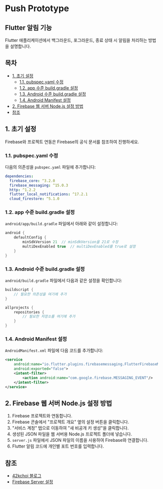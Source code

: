 
# Push Prototype

## Flutter 알림 기능

Flutter 애플리케이션에서 백그라운드, 포그라운드, 종료 상태 시 알림을 처리하는 방법을 설명합니다.

## 목차
- [1. 초기 설정](#1-초기-설정)
  - [1.1. pubspec.yaml 수정](#11-pubspecyaml-수정)
  - [1.2. app 수준 build.gradle 설정](#12-app-수준-buildgradle-설정)
  - [1.3. Android 수준 build.gradle 설정](#13-android-수준-buildgradle-설정)
  - [1.4. Android Manifest 설정](#14-android-manifest-설정)
- [2. Firebase 웹 서버 Node.js 설정 방법](#2-firebase-웹-서버-nodejs-설정-방법)
- [참조](#참조)

## 1. 초기 설정

Firebase와 프로젝트 연동은 Firebase의 공식 문서를 참조하여 진행하세요.

### 1.1. pubspec.yaml 수정

다음의 의존성을 `pubspec.yaml` 파일에 추가합니다:

```yaml
dependencies:
  firebase_core: ^3.2.0 
  firebase_messaging: ^15.0.3
  http: ^1.2.2
  flutter_local_notifications: ^17.2.1
  cloud_firestore: ^5.1.0
```

### 1.2. app 수준 build.gradle 설정

`android/app/build.gradle` 파일에서 아래와 같이 설정합니다:

``` gradle
android {
    defaultConfig {
        minSdkVersion 21  // minSdkVersion을 21로 수정
        multiDexEnabled true  // multiDexEnabled를 true로 설정
    }
}
```

### 1.3. Android 수준 build.gradle 설정

`android/build.gradle` 파일에서 다음과 같은 설정을 확인합니다:

```gradle
buildscript {
    // 필요한 의존성을 여기에 추가
}

allprojects {
    repositories {
        // 필요한 저장소를 여기에 추가
    }
}
```

### 1.4. Android Manifest 설정

`AndroidManifest.xml` 파일에 다음 코드를 추가합니다:

```xml
<service
    android:name="io.flutter.plugins.firebasemessaging.FlutterFirebaseMessagingService"
    android:exported="false">
    <intent-filter>
        <action android:name="com.google.firebase.MESSAGING_EVENT"/>
    </intent-filter>
</service>
```

## 2. Firebase 웹 서버 Node.js 설정 방법

1. Firebase 프로젝트와 연동합니다.
2. Firebase 콘솔에서 "프로젝트 개요" 옆의 설정 버튼을 클릭합니다.
3. "서비스 계정" 탭으로 이동하여 "새 비공개 키 생성"을 클릭합니다.
4. 생성된 JSON 파일을 웹 서버용 Node.js 프로젝트 폴더에 넣습니다.
5. `server.js` 파일에서 JSON 파일의 이름을 사용하여 Firebase와 연결합니다.
6. Flutter 알림 코드에 개인별 포트 번호를 입력합니다.

## 참조

- [42kchoi 블로그](https://42kchoi.tistory.com/356)
- [Firebase Server 설정](https://tech.junhabaek.net/백엔드-서버-아키텍처-presentation-layer-3-응답-유형에-따른-variation-2-push-notification-1eacb4df4a7e)

```
